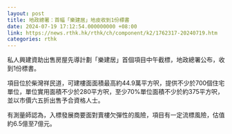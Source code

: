 ```yaml
---
layout: post
title: 地政總署：首幅「樂建居」地皮收到1份標書
date: 2024-07-19 17:12:54.000000000 +08:00
link: https://news.rthk.hk/rthk/ch/component/k2/1762317-20240719.htm
categories: rthk
---
```


私人興建資助出售房屋先導計劃「樂建居」首個項目中午截標，地政總署公布，收到1份標書。

項目位於柴灣祥民道，可建樓面面積最高約44.9萬平方呎，提供不少於700個住宅單位，單位實用面積不少於280平方呎，至少70%單位面積不少於約375平方呎，並以市價六五折出售予合資格人士。

有測量師認為，入標發展商要面對賣樓欠彈性的風險，項目有一定流標風險，估值約6.5億至7億元。
